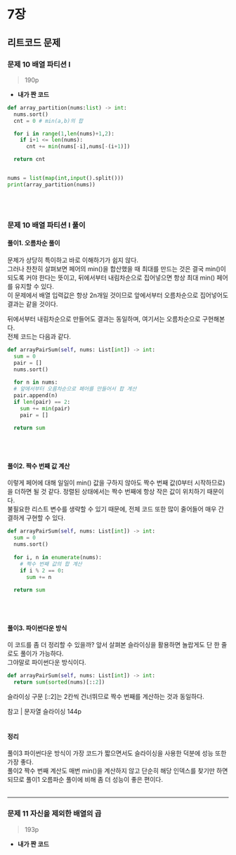# 7장
## 리트코드 문제
### 문제 10 배열 파티션 I
> 190p


* **내가 짠 코드**<br>
```python
def array_partition(nums:list) -> int:
  nums.sort()
  cnt = 0 # min(a,b)의 합

  for i in range(1,len(nums)+1,2):
    if i+1 <= len(nums):
      cnt += min(nums[-i],nums[-(i+1)])

  return cnt


nums = list(map(int,input().split()))
print(array_partition(nums))
```
<br><br>

### 문제 10 배열 파티션 I 풀이
#### 풀이1. 오름차순 풀이
문제가 상당히 특이하고 바로 이해하기가 쉽지 않다.<br>
그러나 찬찬히 살펴보면 페어의 min()을 합산했을 때 최대를 만드는 것은 결국 min()이 되도록 커야 한다는 뜻이고, 뒤에서부터 내림차순으로 집어넣으면 항상 최대 min() 페어를 유지할 수 있다.<br>
이 문제에서 배열 입력값은 항상 2n개일 것이므로 앞에서부터 오름차순으로 집어넣어도 결과는 같을 것이다.

뒤에서부터 내림차순으로 만들어도 결과는 동일하며, 여기서는 오름차순으로 구현해본다.<br>
전체 코드는 다음과 같다.
```python
def arrayPairSum(self, nums: List[int]) -> int:
  sum = 0
  pair = []
  nums.sort()
  
  for n in nums:
  # 앞에서부터 오름차순으로 페어를 만들어서 합 계산
  pair.append(n)
  if len(pair) == 2:
    sum += min(pair)
    pair = []
    
  return sum
```
<br><br>

#### 풀이2. 짝수 번째 값 계산
이렇게 페어에 대해 일일이 min() 값을 구하지 않아도 짝수 번째 값(0부터 시작하므로)을 더하면 될 것 같다. 정렬된 상태에서는 짝수 번째에 항상 작은 값이 위치하기 때문이다.<br>
불필요한 리스트 변수를 생략할 수 있기 때문에, 전체 코드 또한 많이 줄어들어 매우 간결하게 구현할 수 있다.
```python
def arrayPairSum(self, nums: List[int]) -> int:
  sum = 0
  nums.sort()
  
  for i, n in enumerate(nums):
    # 짝수 번째 값의 합 계산
    if i % 2 == 0:
      sum += n
      
  return sum
```
<br><br>

#### 풀이3. 파이썬다운 방식
이 코드를 좀 더 정리할 수 있을까? 앞서 살펴본 슬라이싱을 활용하면 놀랍게도 단 한 줄로도 풀이가 가능하다.<br>
그야말로 파이썬다운 방식이다.
```python
def arrayPairSum(self, nums: List[int]) -> int:
  return sum(sorted(nums)[::2])
```
슬라이싱 구문 [::2]는 2칸씩 건너뛰므로 짝수 번째를 계산하는 것과 동일하다.

참고 | 문자열 슬라이싱 144p
<br><br>

#### 정리
풀이3 파이썬다운 방식이 가장 코드가 짧으면서도 슬라이싱을 사용한 덕분에 성능 또한 가장 좋다.<br>
풀이2 짝수 번째 계산도 매번 min()을 계산하지 않고 단순히 해당 인덱스를 찾기만 하면 되므로 풀이1 오름파순 풀이에 비해 좀 더 성능이 좋은 편이다.
<br><br>

---

### 문제 11 자신을 제외한 배열의 곱
>193p

* **내가 짠 코드**<br>











